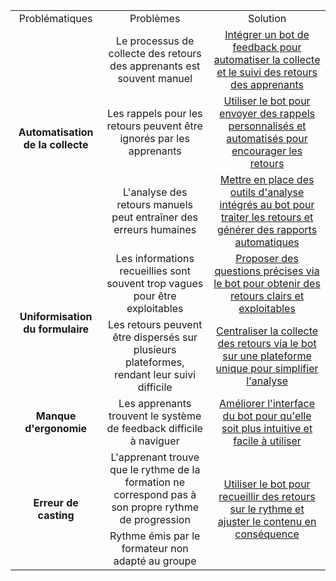 <table>
    <tr>
        <td align="center">Problématiques</td>
        <td align="center">Problèmes</td>
        <td align="center">Solution</td>
    </tr>
    <tr>
        <td rowspan="3" align="center"><strong>Automatisation de la collecte</strong></td>
        <td align="center">Le processus de collecte des retours des apprenants est souvent manuel</td>
        <td align="center"><a href="#">Intégrer un bot de feedback pour automatiser la collecte et le suivi des retours des apprenants</a></td>
    </tr>
    <tr>
        <td align="center">Les rappels pour les retours peuvent être ignorés par les apprenants</td>
        <td align="center"><a href="">Utiliser le bot pour envoyer des rappels personnalisés et automatisés pour encourager les retours</a></td>
    </tr>
    <tr>
        <td align="center">L'analyse des retours manuels peut entraîner des erreurs humaines</td>
        <td align="center"><a href="#">Mettre en place des outils d'analyse intégrés au bot pour traiter les retours et générer des rapports automatiques</a></td>
    </tr>
    <tr>
       <td rowspan="2" align="center"><strong>Uniformisation du formulaire</strong></td>
       <td align="center">Les informations recueillies sont souvent trop vagues pour être exploitables</td>
        <td align="center"><a href="#">Proposer des questions précises via le bot pour obtenir des retours clairs et exploitables</a></td>
    </tr>
    <tr>
        <td align="center">Les retours peuvent être dispersés sur plusieurs plateformes, rendant leur suivi difficile</td>
        <td align="center"><a href="#">Centraliser la collecte des retours via le bot sur une plateforme unique pour simplifier l'analyse</a></td>
    </tr>
    <tr>
        <td align="center"><strong>Manque d'ergonomie</strong></td>
        <td align="center">Les apprenants trouvent le système de feedback difficile à naviguer</td>
        <td align="center"><a href="#">Améliorer l'interface du bot pour qu'elle soit plus intuitive et facile à utiliser</a></td>
    </tr>
    <tr>
       <td rowspan="2" align="center"><strong>Erreur de casting</strong></td>
        <td align="center">L'apprenant trouve que le rythme de la formation ne correspond pas à son propre rythme de progression</td>
        <td rowspan="2 "align="center"><a href="#">Utiliser le bot pour recueillir des retours sur le rythme et ajuster le contenu en conséquence</a></td>
    </tr>
    <tr>
        <td align="center">Rythme émis par le formateur non adapté au groupe</td>
    </tr>
</table>
